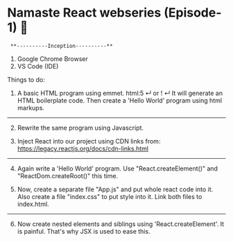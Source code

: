 # Namaste React webseries (Episode-1) 🚀

     **----------Inception----------**



 1. Google Chrome Browser
 2. VS Code (IDE)


Things to do:

1.  A basic HTML program using emmet.
    html:5 ↵ or ! ↵
    It will generate an HTML boilerplate code.
    Then create a 'Hello World' program using html markups.

--------------------------------------------------------------------------------------------------------------------------

 2. Rewrite the same program using Javascript.
 
 3. Inject React into our project using CDN links from:
     https://legacy.reactjs.org/docs/cdn-links.html

--------------------------------------------------------------------------------------------------------------------------
 4. Again write a 'Hello World' program. Use "React.createElement()" and "ReactDom.createRoot()" this time.

 5. Now, create a separate file "App.js" and put whole react code into it. Also create a file "index.css" to put style    into it. Link both files to index.html.

--------------------------------------------------------------------------------------------------------------------------

6.  Now create nested elements and siblings using 'React.createElement'. 
    It is painful. That's why JSX is used to ease this.  
